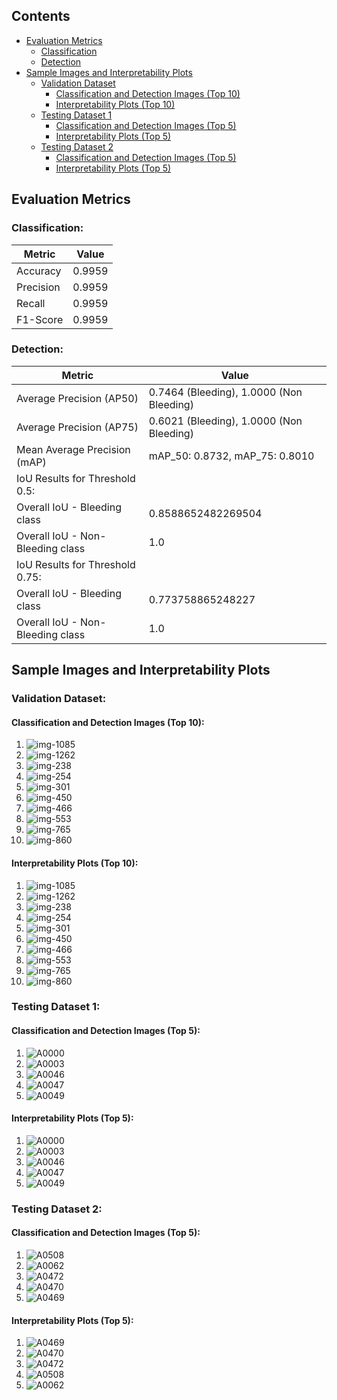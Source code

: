 ## Contents

- [Evaluation Metrics](#evaluation-metrics)
  - [Classification](#classification)
  - [Detection](#detection)
- [Sample Images and Interpretability Plots](#sample-images-and-interpretability-plots)
  - [Validation Dataset](#validation-dataset)
    - [Classification and Detection Images (Top 10)](#classification-and-detection-images-top-10)
    - [Interpretability Plots (Top 10)](#interpretability-plots-top-10)
  - [Testing Dataset 1](#testing-dataset-1)
    - [Classification and Detection Images (Top 5)](#classification-and-detection-images-top-5)
    - [Interpretability Plots (Top 5)](#interpretability-plots-top-5)
  - [Testing Dataset 2](#testing-dataset-2)
    - [Classification and Detection Images (Top 5)](#classification-and-detection-images-top-5)
    - [Interpretability Plots (Top 5)](#interpretability-plots-top-5)


## Evaluation Metrics

### Classification:

| Metric    | Value           |
|-----------|-----------------|
| Accuracy  | 0.9959          |
| Precision | 0.9959          |
| Recall    | 0.9959          |
| F1-Score  | 0.9959          |

### Detection:

| Metric                        | Value                                   |
|-------------------------------|-----------------------------------------|
| Average Precision (AP50)      | 0.7464 (Bleeding), 1.0000 (Non Bleeding) |
| Average Precision (AP75)      | 0.6021 (Bleeding), 1.0000 (Non Bleeding) |
| Mean Average Precision (mAP)  | mAP_50: 0.8732, mAP_75: 0.8010          |
| IoU Results for Threshold 0.5: |                           |
| Overall IoU - Bleeding class | 0.8588652482269504                    |
| Overall IoU - Non-Bleeding class | 1.0                                   |
| IoU Results for Threshold 0.75: |                           |
| Overall IoU - Bleeding class | 0.773758865248227                     |
| Overall IoU - Non-Bleeding class | 1.0                                   |


## Sample Images and Interpretability Plots

### Validation Dataset:

#### Classification and Detection Images (Top 10):

1.  <img src="images/validation_set/img-1085-_png.jpg" raw=true alt="img-1085" style="margin-right: 10px;" />
2.  <img src="images/validation_set/img-1262-_png.jpg" raw=true alt="img-1262" style="margin-right: 10px;" />
3.  <img src="images/validation_set/img-238-_png.jpg" raw=true alt="img-238" style="margin-right: 10px;" />
4.  <img src="images/validation_set/img-254-_png.jpg" raw=true alt="img-254" style="margin-right: 10px;" />
5.  <img src="images/validation_set/img-301-_png.jpg" raw=true alt="img-301" style="margin-right: 10px;" />
6.  <img src="images/validation_set/img-450-_png.jpg" raw=true alt="img-450" style="margin-right: 10px;" />
7.  <img src="images/validation_set/img-466-_png.jpg" raw=true alt="img-466" style="margin-right: 10px;" />
8.  <img src="images/validation_set/img-553-_png.jpg" raw=true alt="img-553" style="margin-right: 10px;" />
9.  <img src="images/validation_set/img-765-_png.jpg" raw=true alt="img-765" style="margin-right: 10px;" />
10.  <img src="images/validation_set/img-860-_png.jpg" raw=true alt="img-860" style="margin-right: 10px;" />


#### Interpretability Plots (Top 10):

1.  <img src="interpretability_plot_eigen_cam/validation_set/img-1085-_png.jpg" raw=true alt="img-1085" style="margin-right: 10px;" />
2.  <img src="interpretability_plot_eigen_cam/validation_set/img-1262-_png.jpg" raw=true alt="img-1262" style="margin-right: 10px;" />
3.  <img src="interpretability_plot_eigen_cam/validation_set/img-238-_png.jpg" raw=true alt="img-238" style="margin-right: 10px;" />
4.  <img src="interpretability_plot_eigen_cam/validation_set/img-254-_png.jpg" raw=true alt="img-254" style="margin-right: 10px;" />
5.  <img src="interpretability_plot_eigen_cam/validation_set/img-301-_png.jpg" raw=true alt="img-301" style="margin-right: 10px;" />
6.  <img src="interpretability_plot_eigen_cam/validation_set/img-450-_png.jpg" raw=true alt="img-450" style="margin-right: 10px;" />
7.  <img src="interpretability_plot_eigen_cam/validation_set/img-466-_png.jpg" raw=true alt="img-466" style="margin-right: 10px;" />
8.  <img src="interpretability_plot_eigen_cam/validation_set/img-553-_png.jpg" raw=true alt="img-553" style="margin-right: 10px;" />
9.  <img src="interpretability_plot_eigen_cam/validation_set/img-765-_png.jpg" raw=true alt="img-765" style="margin-right: 10px;" />
10.  <img src="interpretability_plot_eigen_cam/validation_set/img-860-_png.jpg" raw=true alt="img-860" style="margin-right: 10px;" />


### Testing Dataset 1:

#### Classification and Detection Images (Top 5):

1.  <img src="images/test_dataset_1/A0000_png.jpg" raw=true alt="A0000" style="margin-right: 10px;" />
2.  <img src="images/test_dataset_1/A0003_png.jpg" raw=true alt="A0003" style="margin-right: 10px;" />
3.  <img src="images/test_dataset_1/A0046_png.jpg" raw=true alt="A0046" style="margin-right: 10px;" />
4.  <img src="images/test_dataset_1/A0047_png.jpg" raw=true alt="A0047" style="margin-right: 10px;" />
5.  <img src="images/test_dataset_1/A0049_png.jpg" raw=true alt="A0049" style="margin-right: 10px;" />


#### Interpretability Plots (Top 5):

1.  <img src="interpretability_plot_eigen_cam/test_dataset_1/A0000_png.jpg" raw=true alt="A0000" style="margin-right: 10px;" />
2.  <img src="interpretability_plot_eigen_cam/test_dataset_1/A0003_png.jpg" raw=true alt="A0003" style="margin-right: 10px;" />
3.  <img src="interpretability_plot_eigen_cam/test_dataset_1/A0046_png.jpg" raw=true alt="A0046" style="margin-right: 10px;" />
4.  <img src="interpretability_plot_eigen_cam/test_dataset_1/A0047_png.jpg" raw=true alt="A0047" style="margin-right: 10px;" />
5.  <img src="interpretability_plot_eigen_cam/test_dataset_1/A0049_png.jpg" raw=true alt="A0049" style="margin-right: 10px;" />


### Testing Dataset 2:

#### Classification and Detection Images (Top 5):

1.  <img src="/images/test_dataset_2/A0508_png.jpg" raw=true alt="A0508" style="margin-right: 10px;" />
2.  <img src="/images/test_dataset_2/A0062_png.jpg" raw=true alt="A0062" style="margin-right: 10px;" />
3.  <img src="/images/test_dataset_2/A0472_png.jpg" raw=true alt="A0472" style="margin-right: 10px;" />
4.  <img src="/images/test_dataset_2/A0470_png.jpg" raw=true alt="A0470" style="margin-right: 10px;" />
5.  <img src="/images/test_dataset_2/A0469_png.jpg" raw=true alt="A0469" style="margin-right: 10px;" />


#### Interpretability Plots (Top 5):

1.  <img src="/interpretability_plot_eigen_cam/test_dataset_2/A0469_png.jpg" raw=true alt="A0469" style="margin-right: 10px;" />
2.  <img src="/interpretability_plot_eigen_cam/test_dataset_2/A0470_png.jpg" raw=true alt="A0470" style="margin-right: 10px;" />
3.  <img src="/interpretability_plot_eigen_cam/test_dataset_2/A0472_png.jpg" raw=true alt="A0472" style="margin-right: 10px;" />
4.  <img src="/interpretability_plot_eigen_cam/test_dataset_2/A0508_png.jpg" raw=true alt="A0508" style="margin-right: 10px;" />
5.  <img src="/interpretability_plot_eigen_cam/test_dataset_2/A0062_png.jpg" raw=true alt="A0062" style="margin-right: 10px;" />




